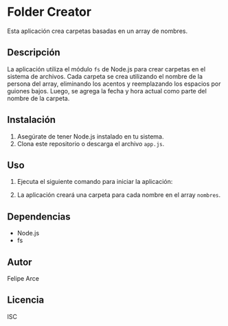 # Folder Creator

Esta aplicación crea carpetas basadas en un array de nombres.

## Descripción

La aplicación utiliza el módulo `fs` de Node.js para crear carpetas en el sistema de archivos. Cada carpeta se crea utilizando el nombre de la persona del array, eliminando los acentos y reemplazando los espacios por guiones bajos. Luego, se agrega la fecha y hora actual como parte del nombre de la carpeta.

## Instalación

1. Asegúrate de tener Node.js instalado en tu sistema.
2. Clona este repositorio o descarga el archivo `app.js`.

## Uso

1. Ejecuta el siguiente comando para iniciar la aplicación:

2. La aplicación creará una carpeta para cada nombre en el array `nombres`.

## Dependencias

- Node.js
- fs

## Autor

Felipe Arce

## Licencia

ISC